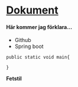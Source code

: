 # [Dokument](https://docs.github.com/en/github/writing-on-github/basic-writing-and-formatting-syntax)

#### Här kommer jag förklara...

* Github
* Spring boot

```
public static void main{

}
```

**Fetstil**


